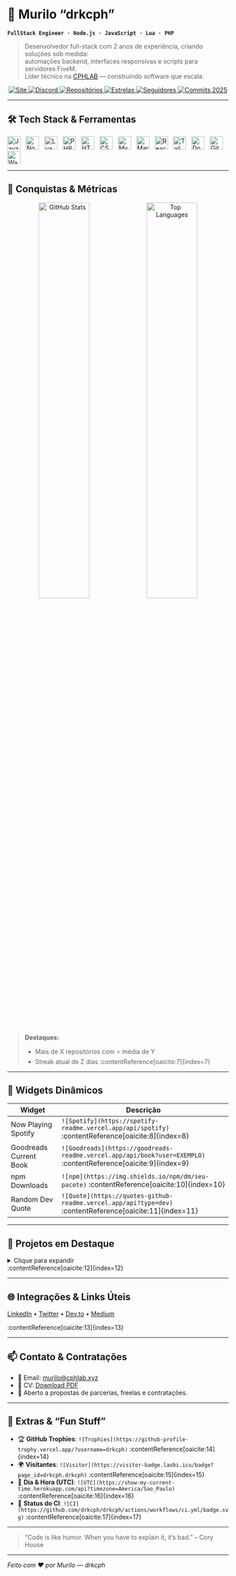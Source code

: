 # 🤖 Murilo “drkcph”

**`FullStack Engineer · Node.js · JavaScript · Lua · PHP`**

> Desenvolvedor full-stack com 2 anos de experiência, criando soluções sob medida:  
> automações backend, interfaces responsivas e scripts para servidores FiveM.  
> Líder técnico na [CPHLAB](https://www.cphlab.xyz) — construindo software que escala.

<p align="center">
  <!-- SITE -->
  <a href="https://www.cphlab.xyz" target="_blank">
    <img alt="Site" src="https://img.shields.io/badge/🌐-CPHLAB-4f56dd?style=for-the-badge&logo=google-chrome"/>
  </a>
  <!-- DISCORD -->
  <a href="https://www.cphlab.xyz/discord" target="_blank">
    <img alt="Discord" src="https://img.shields.io/badge/💬-Discord-5865F2?style=for-the-badge&logo=discord"/>
  </a>
  <!-- GITHUB REPOS -->
  <a href="https://github.com/drkcph?tab=repositories" target="_blank">
    <img alt="Repositórios" src="https://img.shields.io/badge/📂-Repos-6f42c1?style=for-the-badge&logo=github"/>
  </a>
  <!-- STARS -->
  <a href="https://github.com/drkcph?tab=stars" target="_blank">
    <img alt="Estrelas" src="https://img.shields.io/badge/⭐-Stars-ffc107?style=for-the-badge"/>
  </a>
  <!-- FOLLOWERS -->
  <a href="https://github.com/drkcph?tab=followers" target="_blank">
    <img alt="Seguidores" src="https://img.shields.io/badge/👥-Followers-236ad3?style=for-the-badge"/>
  </a>
  <!-- COMMITS -->
  <a href="https://github.com/drkcph" target="_blank">
    <img alt="Commits 2025" src="https://img.shields.io/badge/⌛-Commits%202025-8a2be2?style=for-the-badge&logo=git"/>
  </a>
</p>

---

## 🛠 Tech Stack & Ferramentas

<p align="left">
  <img title="JavaScript" src="https://cdn.jsdelivr.net/gh/devicons/devicon/icons/javascript/javascript-original.svg" width="30px" style="margin-right:8px;"/>
  <img title="Node.js"      src="https://cdn.jsdelivr.net/gh/devicons/devicon/icons/nodejs/nodejs-original.svg" width="30px" style="margin-right:8px;"/>
  <img title="Lua"          src="https://cdn.jsdelivr.net/gh/devicons/devicon/icons/lua/lua-original.svg" width="30px" style="margin-right:8px;"/>
  <img title="PHP"          src="https://cdn.jsdelivr.net/gh/devicons/devicon/icons/php/php-original.svg" width="30px" style="margin-right:8px;"/>
  <img title="HTML5"        src="https://cdn.jsdelivr.net/gh/devicons/devicon/icons/html5/html5-original.svg" width="30px" style="margin-right:8px;"/>
  <img title="CSS3"         src="https://cdn.jsdelivr.net/gh/devicons/devicon/icons/css3/css3-original.svg" width="30px" style="margin-right:8px;"/>
  <img title="MySQL"        src="https://cdn.jsdelivr.net/gh/devicons/devicon/icons/mysql/mysql-original.svg" width="30px" style="margin-right:8px;"/>
  <img title="MariaDB"      src="https://cdn.jsdelivr.net/gh/devicons/devicon/icons/mariadb/mariadb-original.svg" width="30px" style="margin-right:8px;"/>
  <img title="React"        src="https://cdn.jsdelivr.net/gh/devicons/devicon/icons/react/react-original.svg" width="30px" style="margin-right:8px;"/>
  <img title="TailwindCSS"  src="https://cdn.jsdelivr.net/gh/devicons/devicon/icons/tailwindcss/tailwindcss-plain.svg" width="30px" style="margin-right:8px;"/>
  <img title="Docker"       src="https://cdn.jsdelivr.net/gh/devicons/devicon/icons/docker/docker-original.svg" width="30px" style="margin-right:8px;"/>
  <img title="Git"          src="https://cdn.jsdelivr.net/gh/devicons/devicon/icons/git/git-original.svg" width="30px" style="margin-right:8px;"/>
  <img title="WakaTime"     src="https://wakatime.com/badge/user/EXEMPLO.svg" width="30px" style="margin-right:8px;"/>
</p>

---

## 🚀 Conquistas & Métricas

<div align="center">
  <!-- GitHub Stats -->
  <img src="https://github-readme-stats.vercel.app/api?username=drkcph&show_icons=true&theme=tokyonight&include_all_commits=true" alt="GitHub Stats" width="48%"/>
  <!-- Top Langs -->
  <img src="https://github-readme-stats.vercel.app/api/top-langs/?username=drkcph&layout=compact&theme=tokyonight&langs_count=8" alt="Top Languages" width="48%"/>
</div>

> **Destaques:**  
> - Mais de X repositórios com ⭐ média de Y  
> - Streak atual de Z dias :contentReference[oaicite:7]{index=7}  

---

## 🔄 Widgets Dinâmicos

| Widget                   | Descrição                                                   |
|--------------------------|-------------------------------------------------------------|
| Now Playing Spotify      | `![Spotify](https://spotify-readme.vercel.app/api/spotify)` :contentReference[oaicite:8]{index=8} |
| Goodreads Current Book   | `![Goodreads](https://goodreads-readme.vercel.app/api/book?user=EXEMPLO)` :contentReference[oaicite:9]{index=9} |
| npm Downloads            | `![npm](https://img.shields.io/npm/dm/seu-pacote)` :contentReference[oaicite:10]{index=10} |
| Random Dev Quote         | `![Quote](https://quotes-github-readme.vercel.app/api?type=dev)` :contentReference[oaicite:11]{index=11} |

---

## 📂 Projetos em Destaque

<details>
<summary>Clique para expandir</summary>

| Projeto               | Tech                        | Link                                           |
|-----------------------|-----------------------------|------------------------------------------------|
| Snake GIF Generator   | Node.js, GitHub Actions     | [repo](https://github.com/drkcph/snake-action) |
| Painel Admin CPHLAB   | React, Tailwind, Node.js    | [demo](https://cphlab.xyz/dashboard)           |
| Sistema de Tickets    | Discord.js, MySQL           | [repo](https://github.com/drkcph/tickets-bot)  |
| FiveM Script Framework| Lua                         | [repo](https://github.com/drkcph/fivem-scripts)|
  
</details> :contentReference[oaicite:12]{index=12}

---

## 🌐 Integrações & Links Úteis

<p align="left">
  <a href="https://www.linkedin.com/in/drkcph" target="_blank">LinkedIn</a> • 
  <a href="https://twitter.com/drkcph" target="_blank">Twitter</a> • 
  <a href="https://dev.to/drkcph" target="_blank">Dev.to</a> • 
  <a href="https://medium.com/@drkcph" target="_blank">Medium</a>  
</p> :contentReference[oaicite:13]{index=13}

---

## 📫 Contato & Contratações

- 📧 Email: murilo@cphlab.xyz  
- 📄 CV: [Download PDF](https://www.cphlab.xyz/cv.pdf)  
- 🤝 Aberto a propostas de parcerias, freelas e contratações.  

---

## 🎨 Extras & “Fun Stuff”

- 🏆 **GitHub Trophies**: `![Trophies](https://github-profile-trophy.vercel.app/?username=drkcph)` :contentReference[oaicite:14]{index=14}  
- 🌍 **Visitantes**: `![Visitor](https://visitor-badge.laobi.icu/badge?page_id=drkcph.drkcph)` :contentReference[oaicite:15]{index=15}  
- 📅 **Dia & Hora (UTC)**: `![UTC](https://show-my-current-time.herokuapp.com/api?timezone=America/Sao_Paulo)` :contentReference[oaicite:16]{index=16}  
- 🚧 **Status do CI**: `![CI](https://github.com/drkcph/drkcph/actions/workflows/ci.yml/badge.svg)` :contentReference[oaicite:17]{index=17}  

---

> “Code is like humor. When you have to explain it, it’s bad.” – Cory House  

---

*Feito com ❤️ por Murilo — drkcph*  
